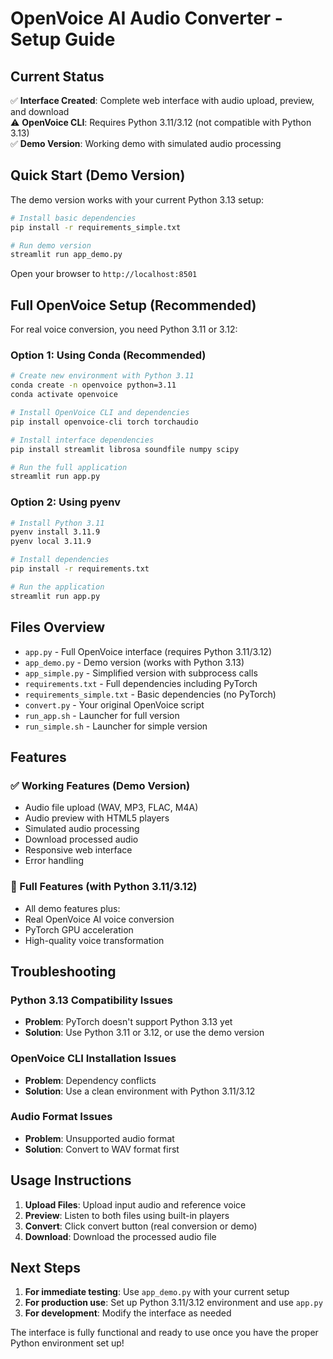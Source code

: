 # OpenVoice AI Audio Converter - Setup Guide

## Current Status

✅ **Interface Created**: Complete web interface with audio upload, preview, and download  
⚠️ **OpenVoice CLI**: Requires Python 3.11/3.12 (not compatible with Python 3.13)  
✅ **Demo Version**: Working demo with simulated audio processing  

## Quick Start (Demo Version)

The demo version works with your current Python 3.13 setup:

```bash
# Install basic dependencies
pip install -r requirements_simple.txt

# Run demo version
streamlit run app_demo.py
```

Open your browser to `http://localhost:8501`

## Full OpenVoice Setup (Recommended)

For real voice conversion, you need Python 3.11 or 3.12:

### Option 1: Using Conda (Recommended)

```bash
# Create new environment with Python 3.11
conda create -n openvoice python=3.11
conda activate openvoice

# Install OpenVoice CLI and dependencies
pip install openvoice-cli torch torchaudio

# Install interface dependencies
pip install streamlit librosa soundfile numpy scipy

# Run the full application
streamlit run app.py
```

### Option 2: Using pyenv

```bash
# Install Python 3.11
pyenv install 3.11.9
pyenv local 3.11.9

# Install dependencies
pip install -r requirements.txt

# Run the application
streamlit run app.py
```

## Files Overview

- `app.py` - Full OpenVoice interface (requires Python 3.11/3.12)
- `app_demo.py` - Demo version (works with Python 3.13)
- `app_simple.py` - Simplified version with subprocess calls
- `requirements.txt` - Full dependencies including PyTorch
- `requirements_simple.txt` - Basic dependencies (no PyTorch)
- `convert.py` - Your original OpenVoice script
- `run_app.sh` - Launcher for full version
- `run_simple.sh` - Launcher for simple version

## Features

### ✅ Working Features (Demo Version)
- Audio file upload (WAV, MP3, FLAC, M4A)
- Audio preview with HTML5 players
- Simulated audio processing
- Download processed audio
- Responsive web interface
- Error handling

### 🔄 Full Features (with Python 3.11/3.12)
- All demo features plus:
- Real OpenVoice AI voice conversion
- PyTorch GPU acceleration
- High-quality voice transformation

## Troubleshooting

### Python 3.13 Compatibility Issues
- **Problem**: PyTorch doesn't support Python 3.13 yet
- **Solution**: Use Python 3.11 or 3.12, or use the demo version

### OpenVoice CLI Installation Issues
- **Problem**: Dependency conflicts
- **Solution**: Use a clean environment with Python 3.11/3.12

### Audio Format Issues
- **Problem**: Unsupported audio format
- **Solution**: Convert to WAV format first

## Usage Instructions

1. **Upload Files**: Upload input audio and reference voice
2. **Preview**: Listen to both files using built-in players
3. **Convert**: Click convert button (real conversion or demo)
4. **Download**: Download the processed audio file

## Next Steps

1. **For immediate testing**: Use `app_demo.py` with your current setup
2. **For production use**: Set up Python 3.11/3.12 environment and use `app.py`
3. **For development**: Modify the interface as needed

The interface is fully functional and ready to use once you have the proper Python environment set up!
